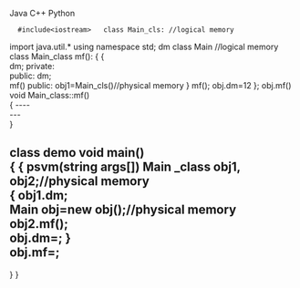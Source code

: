 
Java       C++       Python

      #include<iostream>   class Main_cls: //logical memory 
import java.util.*    using namespace std;    dm
class Main //logical memory  class Main_class    mf():
{      {      
   dm;         private:     
   public:          dm;       
     mf()         public:    obj1=Main_cls()//physical memory
}            mf();    obj.dm=12
       };     obj.mf()
      void Main_class::mf()     
      {
      ----       
      ---       
      }      

class demo     void main()      
{      {
  psvm(string args[])       Main _class obj1, obj2;//physical memory  
 {        obj1.dm;      
   Main obj=new obj();//physical memory   obj2.mf();       
   obj.dm=;     }       
   obj.mf=;     
   --      

  }
}       
